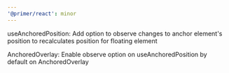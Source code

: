 ```yaml
---
'@primer/react': minor
---
```


useAnchoredPosition: Add option to observe changes to anchor element's position to recalculates position for floating element

AnchoredOverlay: Enable observe option on useAnchoredPosition by default on AnchoredOverlay
